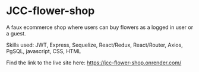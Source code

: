 # JCC-flower-shop

A faux ecommerce shop where users can buy flowers as a logged in user or a guest.

Skills used: JWT, Express, Sequelize, React/Redux, React/Router, Axios, PgSQL, javascript, CSS, HTML

Find the link to the live site here: https://jcc-flower-shop.onrender.com/
